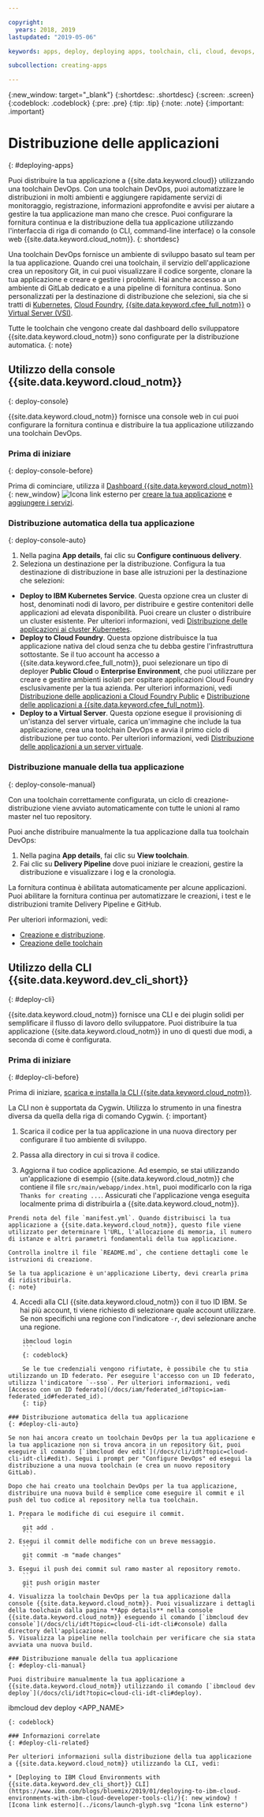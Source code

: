 ```yaml
---

copyright:
  years: 2018, 2019
lastupdated: "2019-05-06"

keywords: apps, deploy, deploying apps, toolchain, cli, cloud, devops, deployment, git, push

subcollection: creating-apps

---
```


{:new_window: target="_blank"}
{:shortdesc: .shortdesc}
{:screen: .screen}
{:codeblock: .codeblock}
{:pre: .pre}
{:tip: .tip}
{:note: .note}
{:important: .important}

# Distribuzione delle applicazioni
{: #deploying-apps}

Puoi distribuire la tua applicazione a {{site.data.keyword.cloud}} utilizzando una toolchain DevOps. Con una toolchain DevOps, puoi automatizzare le distribuzioni in molti ambienti e aggiungere rapidamente servizi di monitoraggio, registrazione, informazioni approfondite e avvisi per aiutare a gestire la tua applicazione man mano che cresce. Puoi configurare la fornitura continua e la distribuzione della tua applicazione utilizzando l'interfaccia di riga di comando (o CLI, command-line interface) o la console web {{site.data.keyword.cloud_notm}}.
{: shortdesc}

Una toolchain DevOps fornisce un ambiente di sviluppo basato sul team per la tua applicazione. Quando crei una toolchain, il servizio dell'applicazione crea un repository Git, in cui puoi visualizzare il codice sorgente, clonare la tua applicazione e creare e gestire i problemi. Hai anche accesso a un ambiente di GitLab dedicato e a una pipeline di fornitura continua. Sono personalizzati per la destinazione di distribuzione che selezioni, sia che si tratti di [Kubernetes](/docs/containers?topic=containers-getting-started), [Cloud Foundry](/docs/cloud-foundry-public?topic=cloud-foundry-public-about-cf), [{{site.data.keyword.cfee_full_notm}}](/docs/cloud-foundry?topic=cloud-foundry-about) o [Virtual Server (VSI)](/docs/vsi?topic=virtual-servers-getting-started-with-virtual-servers).

Tutte le toolchain che vengono create dal dashboard dello sviluppatore {{site.data.keyword.cloud_notm}} sono configurate per la distribuzione automatica.
{: note}

## Utilizzo della console {{site.data.keyword.cloud_notm}}
{: deploy-console}

{{site.data.keyword.cloud_notm}} fornisce una console web in cui puoi configurare la fornitura continua e distribuire la tua applicazione utilizzando una toolchain DevOps.

### Prima di iniziare
{: deploy-console-before}

Prima di cominciare, utilizza il [Dashboard {{site.data.keyword.cloud_notm}}](https://{DomainName}){: new_window} ![Icona link esterno](../icons/launch-glyph.svg "Icona link esterno") per [creare la tua applicazione](/docs/apps?topic=creating-apps-tutorial-getting-started#create-getting-started) e [aggiungere i servizi](/docs/apps?topic=creating-apps-tutorial-getting-started#resources-getting-started).

### Distribuzione automatica della tua applicazione
{: deploy-console-auto}

1. Nella pagina **App details**, fai clic su **Configure continuous delivery**.
2. Seleziona un destinazione per la distribuzione. Configura la tua destinazione di distribuzione in base alle istruzioni per la destinazione che selezioni:
  * **Deploy to IBM Kubernetes Service**. Questa opzione crea un cluster di host, denominati nodi di lavoro, per distribuire e gestire contenitori delle applicazioni ad elevata disponibilità. Puoi creare un cluster o distribuire un cluster esistente. Per ulteriori informazioni, vedi [Distribuzione delle applicazioni ai cluster Kubernetes](/docs/containers?topic=containers-app).
  * **Deploy to Cloud Foundry**. Questa opzione distribuisce la tua applicazione nativa del cloud senza che tu debba gestire l'infrastruttura sottostante. Se il tuo account ha accesso a {{site.data.keyword.cfee_full_notm}}, puoi selezionare un tipo di deployer **Public Cloud** o **Enterprise Environment**, che puoi utilizzare per creare e gestire ambienti isolati per ospitare applicazioni Cloud Foundry esclusivamente per la tua azienda. Per ulteriori informazioni, vedi [Distribuzione delle applicazioni a Cloud Foundry Public](/docs/cloud-foundry-public?topic=cloud-foundry-public-deployingapps) e [Distribuzione delle applicazioni a {{site.data.keyword.cfee_full_notm}}](/docs/cloud-foundry?topic=cloud-foundry-deploy_apps).
  * **Deploy to a Virtual Server**. Questa opzione esegue il provisioning di un'istanza del server virtuale, carica un'immagine che include la tua applicazione, crea una toolchain DevOps e avvia il primo ciclo di distribuzione per tuo conto. Per ulteriori informazioni, vedi [Distribuzione delle applicazioni a un server virtuale](/docs/apps?topic=creating-apps-vsi-deploy).

### Distribuzione manuale della tua applicazione
{: deploy-console-manual}

Con una toolchain correttamente configurata, un ciclo di creazione-distribuzione viene avviato automaticamente con tutte le unioni al ramo master nel tuo repository. 

Puoi anche distribuire manualmente la tua applicazione dalla tua toolchain DevOps:

1. Nella pagina **App details**, fai clic su **View toolchain**.
2. Fai clic su **Delivery Pipeline** dove puoi iniziare le creazioni, gestire la distribuzione e visualizzare i log e la cronologia.

La fornitura continua è abilitata automaticamente per alcune applicazioni. Puoi abilitare la fornitura continua per automatizzare le creazioni, i test e le distribuzioni tramite Delivery Pipeline e GitHub.

Per ulteriori informazioni, vedi:
* [Creazione e distribuzione](/docs/services/ContinuousDelivery?topic=ContinuousDelivery-deliverypipeline_build_deploy).
* [Creazione delle toolchain](/docs/services/ContinuousDelivery?topic=ContinuousDelivery-toolchains_getting_started)

## Utilizzo della CLI {{site.data.keyword.dev_cli_short}}
{: #deploy-cli}

{{site.data.keyword.cloud_notm}} fornisce una CLI e dei plugin solidi per semplificare il flusso di lavoro dello sviluppatore. Puoi distribuire la tua applicazione {{site.data.keyword.cloud_notm}} in uno di questi due modi, a seconda di come è configurata.

### Prima di iniziare
{: #deploy-cli-before}

Prima di iniziare, [scarica e installa la CLI {{site.data.keyword.cloud_notm}}](/docs/cli?topic=cloud-cli-ibmcloud-cli).

La CLI non è supportata da Cygwin. Utilizza lo strumento in una finestra diversa da quella della riga di comando Cygwin.
{: important}

  1. Scarica il codice per la tua applicazione in una nuova directory per configurare il tuo ambiente di sviluppo.

  2. Passa alla directory in cui si trova il codice.

  3.  Aggiorna il tuo codice applicazione. Ad esempio, se stai utilizzando un'applicazione di esempio {{site.data.keyword.cloud_notm}} che contiene il file `src/main/webapp/index.html`, puoi modificarlo con la riga `Thanks for creating ...`. Assicurati che l'applicazione venga eseguita localmente prima di distribuirla a {{site.data.keyword.cloud_notm}}.

    Prendi nota del file `manifest.yml`. Quando distribuisci la tua applicazione a {{site.data.keyword.cloud_notm}}, questo file viene utilizzato per determinare l'URL, l'allocazione di memoria, il numero di istanze e altri parametri fondamentali della tua applicazione.

    Controlla inoltre il file `README.md`, che contiene dettagli come le istruzioni di creazione.

    Se la tua applicazione è un'applicazione Liberty, devi crearla prima di ridistribuirla.
    {: note}

  4. Accedi alla CLI {{site.data.keyword.cloud_notm}} con il tuo ID IBM. Se hai più account, ti viene richiesto di selezionare quale account utilizzare. Se non specifichi una regione con l'indicatore `-r`, devi selezionare anche una regione.
```
    ibmcloud login
    ```
    {: codeblock}
  
    Se le tue credenziali vengono rifiutate, è possibile che tu stia utilizzando un ID federato. Per eseguire l'accesso con un ID federato, utilizza l'indicatore `--sso`. Per ulteriori informazioni, vedi [Accesso con un ID federato](/docs/iam/federated_id?topic=iam-federated_id#federated_id).
    {: tip}

### Distribuzione automatica della tua applicazione
{: #deploy-cli-auto}

Se non hai ancora creato un toolchain DevOps per la tua applicazione e la tua applicazione non si trova ancora in un repository Git, puoi eseguire il comando [`ibmcloud dev edit`](/docs/cli/idt?topic=cloud-cli-idt-cli#edit). Segui i prompt per "Configure DevOps" ed esegui la distribuzione a una nuova toolchain (e crea un nuovo repository GitLab).

Dopo che hai creato una toolchain DevOps per la tua applicazione, distribuire una nuova build è semplice come eseguire il commit e il push del tuo codice al repository nella tua toolchain. 

1. Prepara le modifiche di cui eseguire il commit.
    ```
    git add .
    ```
2. Esegui il commit delle modifiche con un breve messaggio.
    ```
    git commit -m "made changes"
    ```
3. Esegui il push dei commit sul ramo master al repository remoto.
    ```
    git push origin master
    ```
4. Visualizza la toolchain DevOps per la tua applicazione dalla console {{site.data.keyword.cloud_notm}}. Puoi visualizzare i dettagli della toolchain dalla pagina **App details** nella console {{site.data.keyword.cloud_notm}} eseguendo il comando [`ibmcloud dev console`](/docs/cli/idt?topic=cloud-cli-idt-cli#console) dalla directory dell'applicazione.
5. Visualizza la pipeline nella toolchain per verificare che sia stata avviata una nuova build.

### Distribuzione manuale della tua applicazione
{: #deploy-cli-manual}

Puoi distribuire manualmente la tua applicazione a {{site.data.keyword.cloud_notm}} utilizzando il comando [`ibmcloud dev deploy`](/docs/cli/idt?topic=cloud-cli-idt-cli#deploy). 

  ```
  ibmcloud dev deploy <APP_NAME>
  ```
  {: codeblock}

### Informazioni correlate
{: #deploy-cli-related}

Per ulteriori informazioni sulla distribuzione della tua applicazione a {{site.data.keyword.cloud_notm}} utilizzando la CLI, vedi:

* [Deploying to IBM Cloud Environments with {{site.data.keyword.dev_cli_short}} CLI](https://www.ibm.com/blogs/bluemix/2019/01/deploying-to-ibm-cloud-environments-with-ibm-cloud-developer-tools-cli/){: new_window} ![Icona link esterno](../icons/launch-glyph.svg "Icona link esterno")
